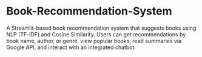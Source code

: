 # Book-Recommendation-System
A Streamlit-based book recommendation system that suggests books using NLP (TF-IDF) and Cosine Similarity. Users can get recommendations by book name, author, or genre, view popular books, read summaries via Google API, and interact with an integrated chatbot.
